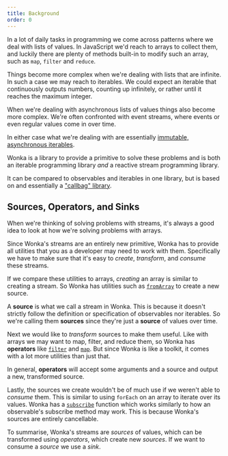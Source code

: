 ```yaml
---
title: Background
order: 0
---
```


In a lot of daily tasks in programming we come across patterns where
we deal with lists of values. In JavaScript we'd reach to arrays to
collect them, and luckily there are plenty of methods built-in
to modify such an array, such as `map`, `filter` and `reduce`.

Things become more complex when we're dealing with lists that
are infinite. In such a case we may reach to iterables. We could
expect an iterable that continuously outputs numbers, counting up
infinitely, or rather until it reaches the maximum integer.

When we're dealing with asynchronous lists of values things also
become more complex. We're often confronted with event streams,
where events or even regular values come in over time.

In either case what we're dealing with are essentially [immutable,
asynchronous iterables](https://medium.com/@andrestaltz/2-minute-introduction-to-rx-24c8ca793877).

Wonka is a library to provide a primitive to solve these problems and
is both an iterable programming library _and_ a reactive stream programming
library.

It can be compared to observables and iterables in one library, but is
based on and essentially a ["callbag" library](https://staltz.com/why-we-need-callbags.html).

## Sources, Operators, and Sinks

When we're thinking of solving problems with streams, it's always
a good idea to look at how we're solving problems with arrays.

Since Wonka's streams are an entirely new primitive, Wonka has to provide
all utilities that you as a developer may need to work with them.
Specifically we have to make sure that it's easy to _create_, _transform_,
and _consume_ these streams.

If we compare these utilities to arrays, _creating_ an array is similar to
creating a stream. So Wonka has utilities such as [`fromArray`](../api/sources.md#fromArray) to
create a new source.

A **source** is what we call a stream in Wonka. This is because it
doesn't strictly follow the definition or specification of observables nor
iterables. So we're calling them **sources** since they're just a **source**
of values over time.

Next we would like to _transform_ sources to make them useful.
Like with arrays we may want to map, filter, and reduce them,
so Wonka has **operators** like [`filter`](../api/operators.md#filter) and [`map`](../api/operators.md#map).
But since Wonka is like a toolkit, it comes with a lot more utilities than
just that.

In general, **operators** will accept some arguments and a source
and output a new, transformed source.

Lastly, the sources we create wouldn't be of much use if we weren't
able to _consume_ them. This is similar to using `forEach` on an
array to iterate over its values. Wonka has a [`subscribe`](../api/sinks.md#subscribe) function which
works similarly to how an observable's subscribe method may work.
This is because Wonka's sources are entirely cancellable.

To summarise, Wonka's streams are _sources_ of values, which
can be transformed using _operators_, which create new _sources_.
If we want to consume a _source_ we use a _sink_.
